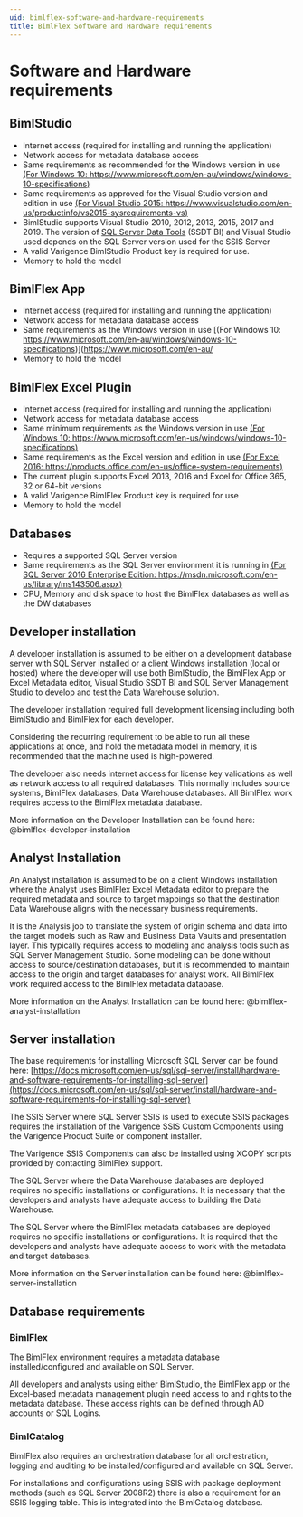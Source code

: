 ```yaml
---
uid: bimlflex-software-and-hardware-requirements
title: BimlFlex Software and Hardware requirements
---
```

# Software and Hardware requirements

## BimlStudio

* Internet access (required for installing and running the application)
* Network access for metadata database access
* Same requirements as recommended for the Windows version in use [(For Windows 10: https://www.microsoft.com/en-au/windows/windows-10-specifications)](https://www.microsoft.com/en-au/windows/windows-10-specifications)
* Same requirements as approved for the Visual Studio version and edition in use [(For Visual Studio 2015: https://www.visualstudio.com/en-us/productinfo/vs2015-sysrequirements-vs)](https://www.visualstudio.com/en-us/productinfo/vs2015-sysrequirements-vs)
* BimlStudio supports Visual Studio 2010, 2012, 2013, 2015, 2017 and 2019. The version of [SQL Server Data Tools](https://docs.microsoft.com/en-us/sql/ssdt/download-sql-server-data-tools-ssdt) (SSDT BI) and Visual Studio used depends on the SQL Server version used for the SSIS Server
* A valid Varigence BimlStudio Product key is required for use.
* Memory to hold the model

## BimlFlex App

* Internet access (required for installing and running the application)
* Network access for metadata database access
* Same requirements as the Windows version in use [(For Windows 10: https://www.microsoft.com/en-au/windows/windows-10-specifications)](https://www.microsoft.com/en-au/
* Memory to hold the model

## BimlFlex Excel Plugin

* Internet access (required for installing and running the application)
* Network access for metadata database access
* Same minimum requirements as the Windows version in use [(For Windows 10: https://www.microsoft.com/en-us/windows/windows-10-specifications)](https://www.microsoft.com/en-us/windows/windows-10-specifications)
* Same requirements as  the Excel version and edition in use [(For Excel 2016: https://products.office.com/en-us/office-system-requirements)](https://products.office.com/en-us/office-system-requirements)
* The current plugin supports Excel 2013, 2016 and Excel for Office 365, 32 or 64-bit versions
* A valid Varigence BimlFlex Product key is required for use
* Memory to hold the model

## Databases

* Requires a supported SQL Server version
* Same requirements as the SQL Server environment it is running in [(For SQL Server 2016 Enterprise Edition: https://msdn.microsoft.com/en-us/library/ms143506.aspx)](https://msdn.microsoft.com/en-us/library/ms143506.aspx)
* CPU, Memory and disk space to host the BimlFlex databases as well as the DW databases

## Developer installation

A developer installation is assumed to be either on a development database server with SQL Server installed or a client Windows installation (local or hosted) where the developer will use both BimlStudio, the BimlFlex App or Excel Metadata editor, Visual Studio SSDT BI and SQL Server Management Studio to develop and test the Data Warehouse solution.

The developer installation required full development licensing including both BimlStudio and BimlFlex for each developer.

Considering the recurring requirement to be able to run all these applications at once, and hold the metadata model in memory, it is recommended that the machine used is high-powered.

The developer also needs internet access for license key validations as well as network access to all required databases. This normally includes source systems, BimlFlex databases, Data Warehouse databases. All BimlFlex work requires access to the BimlFlex metadata database.

More information on the Developer Installation can be found here: @bimlflex-developer-installation

## Analyst Installation

An Analyst installation is assumed to be on a client Windows installation where the Analyst uses BimlFlex Excel Metadata editor to prepare the required metadata and source to target mappings so that the destination Data Warehouse aligns with the necessary business requirements.

It is the Analysis job to translate the system of origin schema and data into the target models such as Raw and Business Data Vaults and presentation layer. This typically requires access to modeling and analysis tools such as SQL Server Management Studio. Some modeling can be done without access to source/destination databases, but it is recommended to maintain access to the origin and target databases for analyst work. All BimlFlex work required access to the BimlFlex metadata database.

More information on the Analyst Installation can be found here: @bimlflex-analyst-installation

## Server installation

The base requirements for installing Microsoft SQL Server can be found here: [https://docs.microsoft.com/en-us/sql/sql-server/install/hardware-and-software-requirements-for-installing-sql-server](https://docs.microsoft.com/en-us/sql/sql-server/install/hardware-and-software-requirements-for-installing-sql-server)

The SSIS Server where SQL Server SSIS is used to execute SSIS packages requires the installation of the Varigence SSIS Custom Components using the Varigence Product Suite or component installer.

The Varigence SSIS Components can also be installed using XCOPY scripts provided by contacting BimlFlex support.

The SQL Server where the Data Warehouse databases are deployed requires no specific installations or configurations. It is necessary that the developers and analysts have adequate access to building the Data Warehouse.

The SQL Server where the BimlFlex metadata databases are deployed requires no specific installations or configurations. It is required that the developers and analysts have adequate access to work with the metadata and target databases.

More information on the Server installation can be found here: @bimlflex-server-installation

## Database requirements

### BimlFlex

The BimlFlex environment requires a metadata database installed/configured and available on SQL Server.

All developers and analysts using either BimlStudio, the BimlFlex app or the Excel-based metadata management plugin need access to and rights to the metadata database. These access rights can be defined through AD accounts or SQL Logins.

### BimlCatalog

BimlFlex also requires an orchestration database for all orchestration, logging and auditing to be installed/configured and available on SQL Server.

For installations and configurations using SSIS with package deployment methods (such as SQL Server 2008R2) there is also a requirement for an SSIS logging table. This is integrated into the BimlCatalog database.

